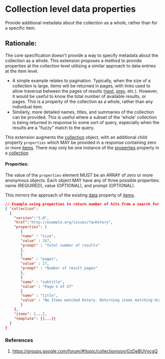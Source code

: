 # Collection level data properties

Provide additional metadata about the collection as a whole, rather than for a specific item.

## Rationale:

The core specification doesn’t provide a way to specify metadata about the collection as a whole. This extension proposes a method to provide properties at the collection level utilising a similar approach to data entries at the item level.

 * A simple example relates to pagination. Typically, when the size of a collection is large, items will be returned in pages, with links used to allow traversal between the pages of results ([next](https://www.w3.org/TR/html5/links.html#link-type-next), [prev](https://www.w3.org/TR/html5/links.html#link-type-prev), etc.). However, it would be useful to know the total number of available results, or pages. This is a property of the collection as a whole, rather than any individual item.
 * Similarly, more detailed names, titles, and summaries of the collection can be provided. This is useful where a subset of the 'whole' collection is being returned in response to some sort of query, especially when the results are a "fuzzy" match to the query.

This extension augments the [collection](https://github.com/collection-json/spec/blob/master/README.md#21-collection) object, with an additional child property `properties` which MAY be provided in a response containing zero or more [items](https://github.com/collection-json/spec/blob/master/README.md#31-items). There may only be one instance of the [properties](#properties) property in a [collection](https://github.com/collection-json/spec/blob/master/README.md#21-collection)

#### Properties:

The value of the `properties` element MUST be an ARRAY of zero or more anonymous objects. Each object MAY have any of three possible properties: name (REQUIRED), value (OPTIONAL), and prompt (OPTIONAL). 

This mirrors the approach of the existing [data]( https://github.com/collection-json/spec/blob/master/README.md#32-data)  property of [items](https://github.com/collection-json/spec/blob/master/README.md#31-items).

```json
// Example using properties to return number of hits from a search for "Hstory" (sic - demonstrating fuzzy search approach)
{ "collection":
  {
    "version":"1.0",
    "href":"http://example.org/issues/?q=Hstory",  
    "properties": [
       {
       "name" : "size",
       "value" : 267,
       "prompt" : "Total number of results"
       },
       {
       "name" : "pages",
       "value" : 27,
       "prompt" : "Number of result pages"
       },
       {
       "name" : "subtitle",
       "value" : "Page 1 of 27"
       {
       "name" : "title",
       "value" : "No Items matched Hstory. Returning items matching History"
       }
    ],
    "items": [...],
    "template": {(...)}
  }
}
```

### References
1. https://groups.google.com/forum/#!topic/collectionjson/GzDeBUVvcgQ

